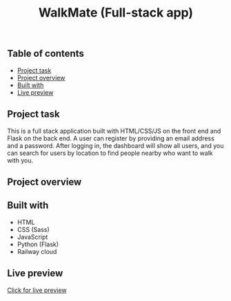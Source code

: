 <h1 align="center">
  WalkMate (Full-stack app)
  <br>
</h1>
<br>


## Table of contents
- [Project task](#project-task)
- [Project overview](#project-overview)
- [Built with](#built-with)
- [Live preview](#live-preview)


## Project task
This is a full stack application built with HTML/CSS/JS on the front end and Flask on the back end. A user can register by providing an email address and a password. 
After logging in, the dashboard will show all users, and you can search for users by location to find people nearby who want to walk with you.

## Project overview


## Built with
- HTML
- CSS (Sass)
- JavaScript
- Python (Flask)
- Railway cloud
 
## Live preview
[Click for live preview](https://walkmate.up.railway.app/)

